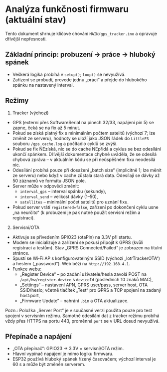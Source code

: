 # Analýza funkčnosti firmwaru (aktuální stav)

Tento dokument shrnuje klíčové chování `MAIN/gps_tracker.ino` a opravuje dřívější nepřesnosti.

## Základní princip: probuzení → práce → hluboký spánek

- Veškerá logika probíhá v `setup()`; `loop()` se nevyužívá.
- Zařízení se probudí, provede jednu „práci“ a přejde do hlubokého spánku na nastavený interval.

## Režimy

1) Tracker (výchozí)

- GPS (externí přes SoftwareSerial na pinech 32/33, napájení pin 5) se zapne, čeká se na fix až 5 minut.
- Pokud se získá platný fix s minimálním počtem satelitů (výchozí 7; lze změnit ze serveru), hodnoty se uloží jako JSON řádek do `LittleFS` souboru `/gps_cache.log` a počítadlo cyklů se zvýší.
- Pokud se fix NEzíská, nic se do cache NEpřidá a cyklus se bez odesílání ukončí spánkem. Dřívější dokumentace chybně uváděla, že se odesílá chybová zpráva – v aktuálním kódu se při neúspěšném fixu neodesílá nic.
- Odesílání probíhá pouze při dosažení „batch size“ (implicitně 1; lze měnit ze serveru) nebo když v cache zůstala stará data. Odesílají se dávky až 50 záznamů ve formátu JSON pole.
- Server může v odpovědi změnit:
  - `interval_gps` – interval spánku (sekundy),
  - `interval_send` – velikost dávky (1–50),
  - `satellites` – minimální počet satelitů pro uznání fixu.
- Pokud server vrátí `registered=false`, zařízení po dokončení cyklu usne „na neurčito“ (k probuzení je pak nutné použít servisní režim a registraci).

2) Servisní/OTA

- Aktivuje se přivedením GPIO23 (otaPin) na 3.3V při startu.
- Modem se inicializuje a zařízení se pokusí připojit k GPRS (kvůli registraci a testům). Stav „GPRS Connected/Failed“ je zobrazen na titulní stránce.
- Spustí se Wi‑Fi AP s konfigurovatelným SSID (výchozí „lotrTrackerOTA“) a heslem („password“). Web běží na `http://192.168.4.1`.
- Funkce webu:
  - „Register Device“ – po zadání uživatele/hesla zavolá POST na `/api/hw/register-device` s `deviceId` (posledních 10 znaků MAC),
  - „Settings“ – nastavení APN, GPRS user/pass, server host, OTA SSID/heslo; včetně tlačítek „Test“ pro GPRS a TCP spojení na zadaný host:port,
  - „Firmware Update“ – nahrání `.bin` a OTA aktualizace.

Pozn.: Položka „Server Port“ je v současné verzi použita pouze pro test spojení v servisním režimu. Samotné odesílání dat z tracker režimu probíhá vždy přes HTTPS na portu 443, proměnná `port` se v URL dosud nevyužívá.

## Přepínače a napájení

- „OTA přepínač“: GPIO23 → 3.3V = servisní/OTA režim.
- Hlavní vypínač napájení je mimo logiku firmwaru.
- ESP32 používá hluboký spánek řízený časovačem; výchozí interval je 60 s a může být změněn serverem.
